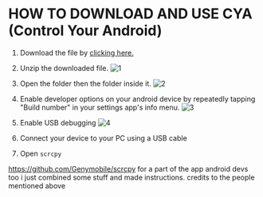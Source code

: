 # HOW TO DOWNLOAD AND USE CYA (Control Your Android)

1. Download the file by [clicking here.](https://cya.oeper.net/cya.zip)

2. Unzip the downloaded file.
![1](https://cya.oeper.net/1.png)

3. Open the folder then the folder inside it.
![2](https://cya.oeper.net/2.png)

4. Enable developer options on your android device by repeatedly tapping "Build number" in your settings app's info menu.
![3](https://cya.oeper.net/3.png)

5. Enable USB debugging
![4](https://cya.oeper.net/4.png)

6. Connect your device to your PC using a USB cable

7. Open `scrcpy`

https://github.com/Genymobile/scrcpy for a part of the app
android devs too
i just combined some stuff and made instructions. credits to the people mentioned above
